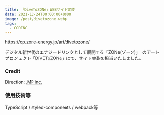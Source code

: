 ```yaml
---
title: 「DiveToZONe」WEBサイト実装
date: 2021-12-24T00:00:00+0900
image: /post/divetozone.webp
tags:
  - CODING
---
```


https://cp.zone-energy.jp/art/divetozone/

デジタル新世代のエナジードリンクとして展開する「ZONe(ゾーン)」　のアートプロジェクト「DIVEToZONe」にて、サイト実装を担当いたしました。

### Credit

Direction: [.MP inc.](https://dotmp.jp/)

### 使用技術等

TypeScript / styled-components / webpack等
